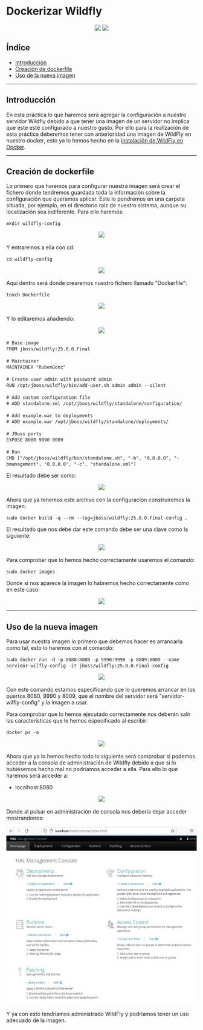﻿# Dockerizar Wildfly

<div align="center">
    <img src="../Imágenes/Dockerizar Wildfly/PortadaWildFly.png" width="400px"/>
    <img src="../Imágenes/Dockerizar Wildfly/PortadaDocker.png" height="250px"/>
</div>

## Índice

- [Introducción](https://github.com/RubenGonz/Despliegues/blob/main/Docker/Dockerizar%20Wildfly.md#introducci%C3%B3n)
- [Creación de dockerfile](https://github.com/RubenGonz/Despliegues/blob/main/Docker/Dockerizar%20Wildfly.md#creaci%C3%B3n-de-dockerfile)
- [Uso de la nueva imagen](https://github.com/RubenGonz/Despliegues/blob/main/Docker/Dockerizar%20Wildfly.md#uso-de-la-nueva-imagen)

---

## Introducción

En esta práctica lo que haremos será agregar la configuración a nuestro servidor Wildfly debido a que tener una imagen de un servidor no implica que este esté configurado a nuestro gusto. Por ello para la realización de esta práctica deberemos tener con anterioridad una imagen de WildFly en nuestro docker, esto ya lo hemos hecho en la [instalación de WildFly en Docker](https://github.com/RubenGonz/Despliegues/blob/main/Docker/Instalaci%C3%B3n%20de%20WildFly%20en%20Docker.md).

---

## Creación de dockerfile

Lo primero que haremos para configurar nuestra imagen será crear el fichero donde tendremos guardada toda la información sobre la configuración que queramos aplicar.
Este lo pondremos en una carpeta situada, por ejemplo, en el directorio raíz de nuestro sistema, aunque su localización sea indiferente. Para ello haremos:

```console
mkdir wildfly-config
```

<div align="center">
    <img src="../Imágenes/Dockerizar Wildfly/CrearCarpetaConf.png"/>
</div>

Y entraremos a ella con cd:

```console
cd wildfly-config
```

<div align="center">
    <img src="../Imágenes/Dockerizar Wildfly/EntrarCarpetaConf.png"/>
</div>

Aquí dentro será donde crearemos nuestro fichero llamado "Dockerfile":

```console
touch Dockerfile
```

<div align="center">
    <img src="../Imágenes/Dockerizar Wildfly/CrearDockerfile.png"/>
</div>

Y lo editaremos añadiendo:

<div align="center">
    <img src="../Imágenes/Dockerizar Wildfly/EditarDockerfile.png"/>
</div>

~~~
# Base image
FROM jboss/wildfly:25.0.0.Final

# Maintainer
MAINTAINER "RubenGonz"

# Create user admin with password admin
RUN /opt/jboss/wildfly/bin/add-user.sh admin admin --silent

# Add custom configuration file
# ADD standalone.xml /opt/jboss/wildfly/standalone/configuration/

# Add example.war to deployments
# ADD example.war /opt/jboss/wildfly/standalone/deployments/

# JBoss ports
EXPOSE 8080 9990 8009

# Run
CMD ["/opt/jboss/wildfly/bin/standalone.sh", "-b", "0.0.0.0", "-bmanagement", "0.0.0.0", "-c", "standalone.xml"]
~~~

El resultado debe ser como:

<div align="center">
    <img src="../Imágenes/Dockerizar Wildfly/Dockerfile.png"/>
</div>

Ahora que ya tenemos este archivo con la configuración construiremos la imagen:

```console
sudo docker build -q --rm --tag=jboss/wildfly:25.0.0.Final-config .
```

El resultado que nos debe dar este comando debe ser una clave como la siguiente:

<div align="center">
    <img src="../Imágenes/Dockerizar Wildfly/ConstruirImagen.png"/>
</div>

Para comprobar que lo hemos hecho correctamente usaremos el comando:

```console
sudo docker images
```

Donde si nos aparece la imagen lo habremos hecho correctamente como en este caso:

<div align="center">
    <img src="../Imágenes/Dockerizar Wildfly/VerImagenes.png"/>
</div>

---

## Uso de la nueva imagen

Para usar nuestra imagen lo primero que debemos hacer es arrancarla como tal, esto lo haremos con el comando:

```console
sudo docker run -d -p 8080:8080 -p 9990:9990 -p 8009:8009 --name servidor-wilfly-config -it jboss/wildfly:25.0.0.Final-config
```

<div align="center">
    <img src="../Imágenes/Dockerizar Wildfly/ArrancarImagen.png"/>
</div>

Con este comando estamos especificando que lo queremos arrancar en los puertos 8080, 9990 y 8009, que el nombre del servidor será "servidor-wilfly-config" y la imagen a usar.

Para comprobar que lo hemos ejecutado correctamente nos deberán salir las características que le hemos especificado al escribir:

```console
docker ps -a
```

<div align="center">
    <img src="../Imágenes/Dockerizar Wildfly/CaracteristicasImagen.png"/>
</div>

Ahora que ya lo hemos hecho todo lo siguiente será comprobar si podemos acceder a la consola de administración de Wildfly debido a que si lo hubiésemos hecho mal no podríamos acceder a ella. Para ello lo que haremos será acceder a:

- localhost:8080

<div align="center">
    <img src="../Imágenes/Dockerizar Wildfly/SalidaFinal.png"/>
</div>

Donde al pulsar en administración de consola nos debería dejar acceder mostrandonos:

<div align="center">
    <img src="../Imágenes/Dockerizar Wildfly/Administración.png"/>
</div>

Y ya con esto tendriamos administrado WildFly y podríamos tener un uso adecuado de la imagen.
